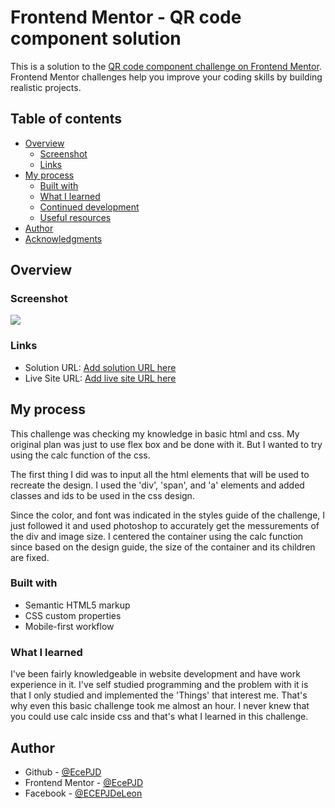 # Frontend Mentor - QR code component solution

This is a solution to the [QR code component challenge on Frontend Mentor](https://www.frontendmentor.io/challenges/qr-code-component-iux_sIO_H). Frontend Mentor challenges help you improve your coding skills by building realistic projects.

## Table of contents

- [Overview](#overview)
  - [Screenshot](#screenshot)
  - [Links](#links)
- [My process](#my-process)
  - [Built with](#built-with)
  - [What I learned](#what-i-learned)
  - [Continued development](#continued-development)
  - [Useful resources](#useful-resources)
- [Author](#author)
- [Acknowledgments](#acknowledgments)

## Overview

### Screenshot

![](./result.jpg)

### Links

- Solution URL: [Add solution URL here](https://your-solution-url.com)
- Live Site URL: [Add live site URL here](https://your-live-site-url.com)

## My process
This challenge was checking my knowledge in basic html and css. My original plan was just to use flex box and be done with it. But I wanted to try using the calc function of the css.

The first thing I did was to input all the html elements that will be used to recreate the design. I used the 'div', 'span', and 'a' elements and added classes and ids to be used in the css design.

Since the color, and font was indicated in the styles guide of the challenge, I just followed it and used photoshop to accurately get the messurements of the div and image size. I centered the container using the calc function since based on the design guide, the size of the container and its children are fixed.

### Built with
- Semantic HTML5 markup
- CSS custom properties
- Mobile-first workflow

### What I learned
I've been fairly knowledgeable in website development and have work experience in it. I've self studied programming and the problem with it is that I only studied and implemented the 'Things' that interest me. That's why even this basic challenge took me almost an hour. I never knew that you could use calc inside css and that's what I learned in this challenge.

## Author

- Github - [@EcePJD](https://github.com/EcePJD)
- Frontend Mentor - [@EcePJD](https://www.frontendmentor.io/profile/EcePJD)
- Facebook - [@ECEPJDeLeon](https://www.facebook.com/ECEPJDeLeon)